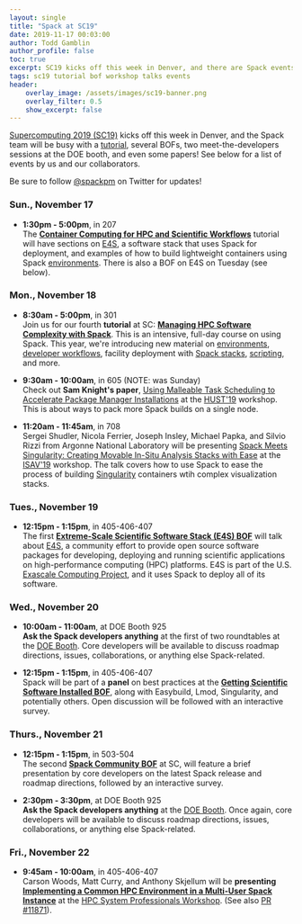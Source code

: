```yaml
---
layout: single
title: "Spack at SC19"
date: 2019-11-17 00:03:00
author: Todd Gamblin
author_profile: false
toc: true
excerpt: SC19 kicks off this week in Denver, and there are Spack events *every day*. Make sure they're all on your calendar with the list below.
tags: sc19 tutorial bof workshop talks events
header:
    overlay_image: /assets/images/sc19-banner.png
    overlay_filter: 0.5
    show_excerpt: false
---
```


[Supercomputing 2019 (SC19)](https://sc19.supercomputing.org/) kicks off
this week in Denver, and the Spack team will be busy with a
[tutorial](https://sc19.supercomputing.org/presentation/?id=tut164&sess=sess194),
several BOFs, two meet-the-developers sessions at the DOE booth, and even
some papers! See below for a list of events by us and our collaborators.

Be sure to follow
[@spackpm](https://twitter.com/spackpm) on Twitter for updates!

### Sun., November 17

* **1:30pm - 5:00pm**, in 207
  <br/>
  The [**Container Computing for HPC and Scientific Workflows**](https://sc19.supercomputing.org/presentation/?id=tut129&sess=sess206)
  tutorial will have sections on [E4S](https://e4s.io), a software stack
  that uses Spack for deployment, and examples of how to build lightweight
  containers using Spack [environments](https://spack-tutorial.readthedocs.io/en/latest/tutorial_environments.html).
  There is also a BOF on E4S on Tuesday (see below).

### Mon., November 18

* **8:30am - 5:00pm**, in 301
  <br/>
  Join us for our fourth **tutorial** at SC:
  [**Managing HPC Software Complexity with Spack**](https://sc19.supercomputing.org/presentation/?id=tut164&sess=sess194).
  This is an intensive, full-day course on using Spack. This year, we're
  introducing new material on
  [environments](https://spack-tutorial.readthedocs.io/en/latest/tutorial_environments.html),
  [developer workflows](https://spack-tutorial.readthedocs.io/en/latest/tutorial_developer_workflows.html),
  facility deployment with
  [Spack stacks](https://spack-tutorial.readthedocs.io/en/latest/tutorial_stacks.html),
  [scripting](https://spack-tutorial.readthedocs.io/en/latest/tutorial_spack_scripting.html),
  and more.

* **9:30am - 10:00am**, in 605 (NOTE: was Sunday)
  <br/>
  Check out **Sam Knight's paper**,
  [Using Malleable Task Scheduling to Accelerate Package Manager Installations](https://sc19.supercomputing.org/presentation/?id=ws_hust106&sess=sess116)
  at the [HUST'19](https://sc19.supercomputing.org/session/?sess=sess116)
  workshop. This is about ways to pack more Spack builds on a single
  node.

* **11:20am - 11:45am**, in 708
  <br/>
  Sergei Shudler, Nicola Ferrier, Joseph Insley, Michael Papka, and
  Silvio Rizzi from Argonne National Laboratory will be presenting
  [Spack Meets Singularity: Creating Movable In-Situ Analysis Stacks with Ease](https://sc19.supercomputing.org/presentation/?id=ws_isav108&sess=sess126)
  at the [ISAV'19](https://dav.lbl.gov/events/ISAV2019/) workshop. The
  talk covers how to use Spack to ease the process of building
  [Singularity](https://sylabs.io) containers wtih complex visualization
  stacks.

### Tues., November 19

* **12:15pm - 1:15pm**, in 405-406-407
  <br/>
  The first
  [**Extreme-Scale Scientific Software Stack (E4S) BOF**](https://sc19.supercomputing.org/presentation/?id=bof193&sess=sess269)
  will talk about [E4S](https://e4s.io), a community effort to provide
  open source software packages for developing, deploying and running
  scientific applications on high-performance computing (HPC) platforms.
  E4S is part of the U.S.
  [Exascale Computing Project](https://www.exascaleproject.org/), and it
  uses Spack to deploy all of its software.

### Wed., November 20

* **10:00am - 11:00am**, at DOE Booth 925
  <br/>
  **Ask the Spack developers anything** at the first of two roundtables
  at the [DOE Booth](https://scdoe.info/roundtable-discussions/).  Core
  developers will be available to discuss roadmap directions, issues,
  collaborations, or anything else Spack-related.

* **12:15pm - 1:15pm**, in 405-406-407
  <br/>
  Spack will be part of a **panel** on
  best practices at the
  [**Getting Scientific Software Installed BOF**](https://sc19.supercomputing.org/session/?sess=sess299),
  along with Easybuild, Lmod, Singularity, and potentially others. Open
  discussion will be followed with an interactive survey.

### Thurs., November 21

* **12:15pm - 1:15pm**, in 503-504 <br/> The second
  [**Spack Community BOF**](https://sc19.supercomputing.org/session/?sess=sess310)
  at SC, will feature a brief presentation by core developers on the
  latest Spack release and roadmap directions, followed by an interactive
  survey.

* **2:30pm - 3:30pm**, at DOE Booth 925
  <br/>
  **Ask the Spack
  developers anything** at the
  [DOE Booth](https://scdoe.info/roundtable-discussions/).  Once again,
  core developers will be available to discuss roadmap directions,
  issues, collaborations, or anything else Spack-related.

### Fri., November 22

* **9:45am - 10:00am**, in 405-406-407
  <br/>
  Carson Woods, Matt Curry, and Anthony Skjellum will be **presenting**
  [**Implementing a Common HPC Environment in a Multi-User Spack Instance**](https://sc19.supercomputing.org/presentation/?id=ws_hpcsysp106&sess=sess129)
  at the
  [HPC System Professionals Workshop](http://sighpc-syspros.org/workshops/2019/).
  (See also [PR #11871](https://github.com/spack/spack/pull/11871)).

